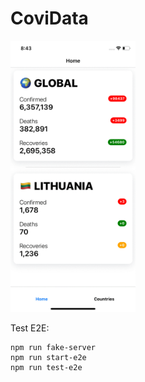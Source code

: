# CoviData
<img style="display: inline-block" src="./screenshots/animated.gif" width="200" alt="animated screenshot"/>

Test E2E: 
```
npm run fake-server
npm run start-e2e
npm run test-e2e
```